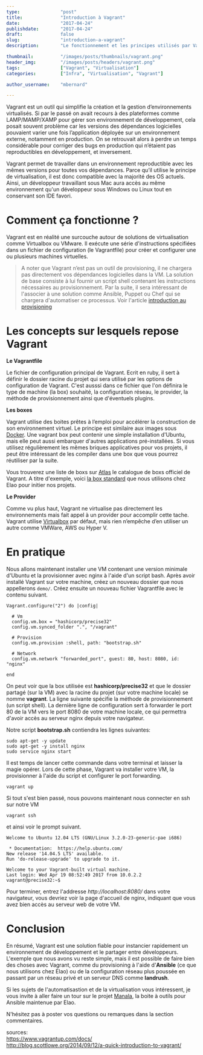 ```yaml
---
type:               "post"
title:              "Introduction à Vagrant"
date:               "2017-04-24"
publishdate:        "2017-04-24"
draft:              false
slug:               "introduction-a-vagrant"
description:        "Le fonctionnement et les principes utilisés par Vagrant. Comment installer une VM contenant une version minimale d'Ubuntu et la provisionner avec nginx."

thumbnail:          "/images/posts/thumbnails/vagrant.png"
header_img:         "/images/posts/headers/vagrant.png"
tags:               ["Vagrant", "Virtualisation"]
categories:         ["Infra", "Virtualisation", "Vagrant"]

author_username:    "mbernard"

---
```


Vagrant est un outil qui simplifie la création et la gestion d’environnements virtualisés. 
Si par le passé on avait recours à des plateformes comme LAMP/MAMP/XAMP pour gérer son environnement de développement, <!--more--> cela posait souvent problème car les versions des dépendances logicielles pouvaient varier une fois l’application déployée sur un environnement externe, notamment en production. On se retrouvait alors à perdre un temps considérable pour corriger des bugs en production qui n’étaient pas reproductibles en développement, et inversement.

Vagrant permet de travailler dans un environnement reproductible avec les mêmes versions pour toutes vos dépendances. Parce qu’il utilise le principe de virtualisation, il est donc compatible avec la majorité des OS actuels. Ainsi, un développeur travaillant sous Mac aura accès au même environnement qu'un développeur sous Windows ou Linux tout en conservant son IDE favori.

# Comment ça fonctionne ?

Vagrant est en réalité une surcouche autour de solutions de virtualisation comme Virtualbox ou VMware. Il exécute une série d'instructions spécifiées dans un fichier de configuration (le Vagrantfile) pour créer et configurer une ou plusieurs machines virtuelles.

> A noter que Vagrant n’est pas un outil de provisioning, il ne chargera pas directement vos dépendances logicielles dans la VM. La solution de base consiste à lui fournir un script shell contenant les instructions nécessaires au provisionnement. Par la suite, il sera intéressant de l'associer à une solution comme Ansible, Puppet ou Chef qui se chargera d'automatiser ce processus. Voir l'article [introduction au provisioning](/fr/infra/introduction-au-provisioning/)

# Les concepts sur lesquels repose Vagrant

**Le Vagrantfile**

Le fichier de configuration principal de Vagrant. Ecrit en ruby, il sert à définir le dossier racine du projet qui sera utilisé par les options de configuration de Vagrant. C'est ausssi dans ce fichier que l'on définira le type de machine (la box) souhaité, la configuration réseau, le provider, la méthode de provisionnement ainsi que d'éventuels plugins.

**Les boxes**

Vagrant utilise des boites prêtes à l’emploi pour accélérer la construction de son environnement virtuel. Le principe est similaire aux images sous [Docker](https://www.docker.com/). Une vagrant box peut contenir une simple installation d'Ubuntu, mais elle peut aussi embarquer d'autres applications pré-installées. Si vous utilisez régulièrement les mêmes briques applicatives pour vos projets, il peut être intéressant de les compiler dans une box que vous pourrez réutiliser par la suite.

Vous trouverez une liste de boxs sur [Atlas](https://atlas.hashicorp.com/boxes/search) le catalogue de boxs officiel de Vagrant. A titre d'exemple, voici [la box standard](https://atlas.hashicorp.com/manala/boxes/app-dev-debian) que nous utilisons chez Elao pour initier nos projets.

**Le Provider**

Comme vu plus haut, Vagrant ne virtualise pas directement les environnements mais fait appel à un provider pour accomplir cette tache.
Vagrant utilise [Virtualbox](https://www.virtualbox.org/) par défaut, mais rien n’empêche d’en utiliser un autre comme VMWare, AWS ou Hyper V.

# En pratique

Nous allons maintenant installer une VM contenant une version minimale d'Ubuntu et la provisionner avec nginx à l'aide d'un script bash. Après avoir installé Vagrant sur votre machine, créez un nouveau dossier que nous appellerons `demo/`. Créez ensuite un nouveau fichier Vagrantfile avec le contenu suivant.

```
Vagrant.configure("2") do |config|

  # Vm
  config.vm.box = "hashicorp/precise32"
  config.vm.synced_folder ".", "/vagrant"

  # Provision
  config.vm.provision :shell, path: "bootstrap.sh"

  # Network
  config.vm.network "forwarded_port", guest: 80, host: 8080, id: "nginx"

end
```

On peut voir que la box utilisée est **hashicorp/precise32** et que le dossier partagé (sur la VM) avec la racine du projet (sur votre machine locale) se nomme **vagrant**. La ligne suivante spécifie la méthode de provisionnement (un script shell). La dernière ligne de configuration sert à forwarder le port 80 de la VM vers le port 8080 de votre machine locale, ce qui permettra d'avoir accès au serveur nginx depuis votre navigateur.

Notre script **bootstrap.sh** contiendra les lignes suivantes:

```
sudo apt-get -y update
sudo apt-get -y install nginx
sudo service nginx start
```

Il est temps de lancer cette commande dans votre terminal et laisser la magie opérer. Lors de cette phase,
Vagrant va installer votre VM, la provisionner à l'aide du script et configurer le port forwarding.

```
vagrant up
```

Si tout s'est bien passé, nous pouvons maintenant nous connecter en ssh sur notre VM

```
vagrant ssh
```

et ainsi voir le prompt suivant.

```
Welcome to Ubuntu 12.04 LTS (GNU/Linux 3.2.0-23-generic-pae i686)

 * Documentation:  https://help.ubuntu.com/
New release '14.04.5 LTS' available.
Run 'do-release-upgrade' to upgrade to it.

Welcome to your Vagrant-built virtual machine.
Last login: Wed Apr 19 08:52:49 2017 from 10.0.2.2
vagrant@precise32:~$
```

Pour terminer, entrez l'addresse *http://localhost:8080/* dans votre navigateur, vous devriez voir la page d'accueil de nginx, indiquant que vous avez bien accès au serveur web de votre VM.

# Conclusion

En résumé, Vagrant est une solution fiable pour instancier rapidement un environnement de développement et le partager entre développeurs. L'exemple que nous avons vu reste simple, mais il est possible de faire bien des choses avec Vagrant, comme du provisioning à l'aide d'**Ansible** (ce que nous utilisons chez Elao) ou de la configuration réseau plus poussée en passant par un réseau privé et un serveur DNS comme **landrush**.

Si les sujets de l'automatisastion et de la virtualisation vous intéressent, je vous invite à aller faire un tour sur le projet [Manala](http://www.manala.io/), la boite à outils pour Ansible maintenue par Elao.

N'hésitez pas à poster vos questions ou remarques dans la section commentaires.


sources:  
https://www.vagrantup.com/docs/  
http://blog.scottlowe.org/2014/09/12/a-quick-introduction-to-vagrant/
